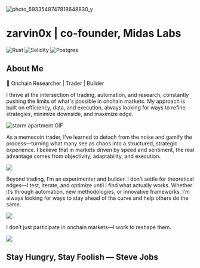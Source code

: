 ![photo_5933548747818648830_y](https://github.com/user-attachments/assets/13f6f849-eebb-45c8-be79-32ed1f5258f7)
# zarvin0x | co-founder, Midas Labs

![Rust](https://img.shields.io/badge/rust-%23000000.svg?style=for-the-badge&logo=rust&logoColor=white) ![Solidity](https://img.shields.io/badge/Solidity-%23363636.svg?style=for-the-badge&logo=solidity&logoColor=white) ![Postgres](https://img.shields.io/badge/postgres-%23316192.svg?style=for-the-badge&logo=postgresql&logoColor=white)


## About Me
🔹 Onchain Researcher | Trader | Builder

I thrive at the intersection of trading, automation, and research, constantly pushing the limits of what's possible in onchain markets. My approach is built on efficiency, data, and execution, always looking for ways to refine strategies, minimize downside, and maximize edge.

![storm apartment GIF](https://github.com/user-attachments/assets/f735193b-1c94-412d-b3cf-f23628265446)


As a memecoin trader, I’ve learned to detach from the noise and gamify the process—turning what many see as chaos into a structured, strategic experience. I believe that in markets driven by speed and sentiment, the real advantage comes from objectivity, adaptability, and execution.

![](https://github-readme-activity-graph.vercel.app/graph?username=realZarvin&theme=react-dark)

Beyond trading, I’m an experimenter and builder. I don’t settle for theoretical edges—I test, iterate, and optimize until I find what actually works. Whether it’s through automation, new methodologies, or innovative frameworks, I’m always looking for ways to stay ahead of the curve and help others do the same.

![](https://github-readme-streak-stats.herokuapp.com/?user=realZarvin&theme=dark&hide_border=false)

I don’t just participate in onchain markets—I work to reshape them.

![](https://github-readme-stats.vercel.app/api/top-langs/?username=realZarvin&theme=dark&hide_border=false&include_all_commits=false&count_private=false&layout=compact)

Stay Hungry, Stay Foolish — Steve Jobs
---

